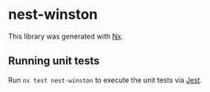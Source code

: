 # nest-winston

This library was generated with [Nx](https://nx.dev).

## Running unit tests

Run `nx test nest-winston` to execute the unit tests via [Jest](https://jestjs.io).
